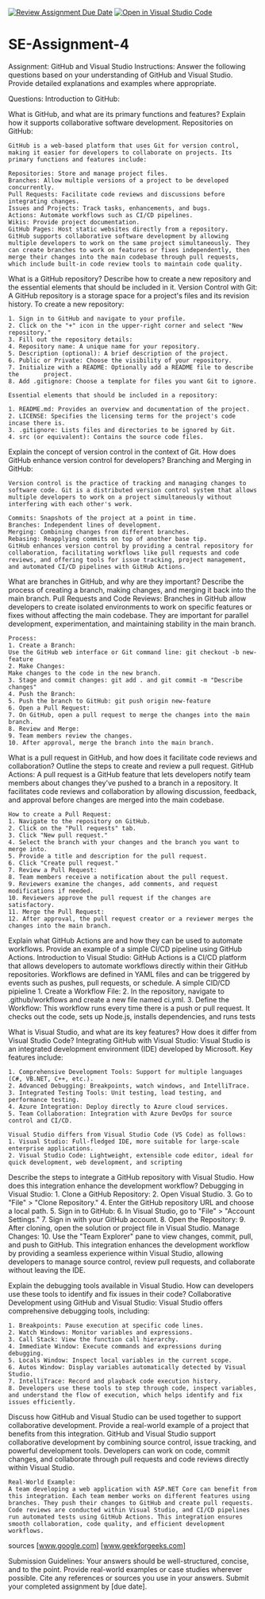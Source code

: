 [![Review Assignment Due Date](https://classroom.github.com/assets/deadline-readme-button-22041afd0340ce965d47ae6ef1cefeee28c7c493a6346c4f15d667ab976d596c.svg)](https://classroom.github.com/a/GvXCZgfk)
[![Open in Visual Studio Code](https://classroom.github.com/assets/open-in-vscode-2e0aaae1b6195c2367325f4f02e2d04e9abb55f0b24a779b69b11b9e10269abc.svg)](https://classroom.github.com/online_ide?assignment_repo_id=15379131&assignment_repo_type=AssignmentRepo)
# SE-Assignment-4
Assignment: GitHub and Visual Studio
Instructions:
Answer the following questions based on your understanding of GitHub and Visual Studio. Provide detailed explanations and examples where appropriate.

Questions:
Introduction to GitHub:

What is GitHub, and what are its primary functions and features? Explain how it supports collaborative software development.
Repositories on GitHub:

    GitHub is a web-based platform that uses Git for version control, making it easier for developers to collaborate on projects. Its primary functions and features include:

    Repositories: Store and manage project files.
    Branches: Allow multiple versions of a project to be developed concurrently.
    Pull Requests: Facilitate code reviews and discussions before integrating changes.
    Issues and Projects: Track tasks, enhancements, and bugs.
    Actions: Automate workflows such as CI/CD pipelines.
    Wikis: Provide project documentation.
    GitHub Pages: Host static websites directly from a repository.
    GitHub supports collaborative software development by allowing multiple developers to work on the same project simultaneously. They can create branches to work on features or fixes independently, then merge their changes into the main codebase through pull requests, which include built-in code review tools to maintain code quality.


What is a GitHub repository? Describe how to create a new repository and the essential elements that should be included in it.
Version Control with Git:
    A GitHub repository is a storage space for a project's files and its revision history. To create a new repository:

    1. Sign in to GitHub and navigate to your profile.
    2. Click on the "+" icon in the upper-right corner and select "New repository."
    3. Fill out the repository details:
    4. Repository name: A unique name for your repository.
    5. Description (optional): A brief description of the project.
    6. Public or Private: Choose the visibility of your repository.
    7. Initialize with a README: Optionally add a README file to describe the       project.
    8. Add .gitignore: Choose a template for files you want Git to ignore.
   
    Essential elements that should be included in a repository:

    1. README.md: Provides an overview and documentation of the project.
    2. LICENSE: Specifies the licensing terms for the project's code incase there is.
    3. .gitignore: Lists files and directories to be ignored by Git.
    4. src (or equivalent): Contains the source code files.

Explain the concept of version control in the context of Git. How does GitHub enhance version control for developers?
Branching and Merging in GitHub:

    Version control is the practice of tracking and managing changes to software code. Git is a distributed version control system that allows multiple developers to work on a project simultaneously without interfering with each other's work.

    Commits: Snapshots of the project at a point in time.
    Branches: Independent lines of development.
    Merging: Combining changes from different branches.
    Rebasing: Reapplying commits on top of another base tip.
    GitHub enhances version control by providing a central repository for collaboration, facilitating workflows like pull requests and code reviews, and offering tools for issue tracking, project management, and automated CI/CD pipelines with GitHub Actions.

What are branches in GitHub, and why are they important? Describe the process of creating a branch, making changes, and merging it back into the main branch.
Pull Requests and Code Reviews:
    Branches in GitHub allow developers to create isolated environments to work on specific features or fixes without affecting the main codebase. They are important for parallel development, experimentation, and maintaining stability in the main branch.

    Process:
    1. Create a Branch:
    Use the GitHub web interface or Git command line: git checkout -b new-feature
    2. Make Changes:
    Make changes to the code in the new branch.
    3. Stage and commit changes: git add . and git commit -m "Describe changes"
    4. Push the Branch:
    5. Push the branch to GitHub: git push origin new-feature
    6. Open a Pull Request:
    7. On GitHub, open a pull request to merge the changes into the main branch.
    8. Review and Merge:
    9. Team members review the changes.
    10. After approval, merge the branch into the main branch.

What is a pull request in GitHub, and how does it facilitate code reviews and collaboration? Outline the steps to create and review a pull request.
GitHub Actions:
    A pull request is a GitHub feature that lets developers notify team members about changes they've pushed to a branch in a repository. It facilitates code reviews and collaboration by allowing discussion, feedback, and approval before changes are merged into the main codebase.

    How to create a Pull Request:
    1. Navigate to the repository on GitHub.
    2. Click on the "Pull requests" tab.
    3. Click "New pull request."
    4. Select the branch with your changes and the branch you want to merge into.
    5. Provide a title and description for the pull request.
    6. Click "Create pull request."
    7. Review a Pull Request:
    8. Team members receive a notification about the pull request.
    9. Reviewers examine the changes, add comments, and request modifications if needed.
    10. Reviewers approve the pull request if the changes are satisfactory.
    11. Merge the Pull Request:
    12. After approval, the pull request creator or a reviewer merges the changes into the main branch.

Explain what GitHub Actions are and how they can be used to automate workflows. Provide an example of a simple CI/CD pipeline using GitHub Actions.
Introduction to Visual Studio:
    GitHub Actions is a CI/CD platform that allows developers to automate workflows directly within their GitHub repositories. Workflows are defined in YAML files and can be triggered by events such as pushes, pull requests, or schedule.
    A simple CID/CD pipieline
    1. Create a Workflow File:
    2. In the repository, navigate to .github/workflows and create a new file named ci.yml.
    3. Define the Workflow:
    This workflow runs every time there is a push or pull request. It checks out the code, sets up Node.js, installs dependencies, and runs tests

What is Visual Studio, and what are its key features? How does it differ from Visual Studio Code?
Integrating GitHub with Visual Studio:
    Visual Studio is an integrated development environment (IDE) developed by Microsoft. Key features include:

    1. Comprehensive Development Tools: Support for multiple languages (C#, VB.NET, C++, etc.).
    2. Advanced Debugging: Breakpoints, watch windows, and IntelliTrace.
    3. Integrated Testing Tools: Unit testing, load testing, and performance testing.
    4. Azure Integration: Deploy directly to Azure cloud services.
    5. Team Collaboration: Integration with Azure DevOps for source control and CI/CD.

    Visual Studio differs from Visual Studio Code (VS Code) as follows:
    1. Visual Studio: Full-fledged IDE, more suitable for large-scale enterprise applications.
    2. Visual Studio Code: Lightweight, extensible code editor, ideal for quick development, web development, and scripting


Describe the steps to integrate a GitHub repository with Visual Studio. How does this integration enhance the development workflow?
Debugging in Visual Studio:
    1. Clone a GitHub Repository:
    2. Open Visual Studio.
    3. Go to "File" > "Clone Repository."
    4. Enter the GitHub repository URL and choose a local path.
    5. Sign in to GitHub:
    6. In Visual Studio, go to "File" > "Account Settings."
    7. Sign in with your GitHub account.
    8. Open the Repository:
    9. After cloning, open the solution or project file in Visual Studio.
    Manage Changes:
    10. Use the "Team Explorer" pane to view changes, commit, pull, and push to GitHub.
    This integration enhances the development workflow by providing a seamless experience within Visual Studio, allowing developers to manage source control, review pull requests, and collaborate without leaving the IDE.

Explain the debugging tools available in Visual Studio. How can developers use these tools to identify and fix issues in their code?
Collaborative Development using GitHub and Visual Studio:
    Visual Studio offers comprehensive debugging tools, including:

    1. Breakpoints: Pause execution at specific code lines.
    2. Watch Windows: Monitor variables and expressions.
    3. Call Stack: View the function call hierarchy.
    4. Immediate Window: Execute commands and expressions during debugging.
    5. Locals Window: Inspect local variables in the current scope.
    6. Autos Window: Display variables automatically detected by Visual Studio.
    7. IntelliTrace: Record and playback code execution history.
    8. Developers use these tools to step through code, inspect variables, and understand the flow of execution, which helps identify and fix issues efficiently.

Discuss how GitHub and Visual Studio can be used together to support collaborative development. Provide a real-world example of a project that benefits from this integration.
    GitHub and Visual Studio support collaborative development by combining source control, issue tracking, and powerful development tools. Developers can work on code, commit changes, and collaborate through pull requests and code reviews directly within Visual Studio.

    Real-World Example:
    A team developing a web application with ASP.NET Core can benefit from this integration. Each team member works on different features using branches. They push their changes to GitHub and create pull requests. Code reviews are conducted within Visual Studio, and CI/CD pipelines run automated tests using GitHub Actions. This integration ensures smooth collaboration, code quality, and efficient development workflows.


sources
[www.google.com]
[www.geekforgeeks.com]


Submission Guidelines:
Your answers should be well-structured, concise, and to the point.
Provide real-world examples or case studies wherever possible.
Cite any references or sources you use in your answers.
Submit your completed assignment by [due date].
